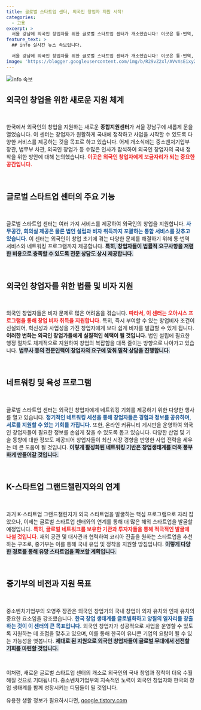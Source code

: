 ```yaml
---
title: 글로벌 스타트업 센터, 외국인 창업자 지원 시작!
categories:
  - 고용
excerpt: >
  서울 강남에 외국인 창업자를 위한 글로벌 스타트업 센터가 개소했습니다! 이곳은 통·번역, 비자, 법인 설립 지원 등 창업 초기 단계를 원스톱으로 도와줍니다. 한국에서의 창업을 꿈꾸는 외국인들에게는 좋은 기회가 될 것입니다!
feature_text: >
  ## info 실시간 뉴스 속보입니다.

  서울 강남에 외국인 창업자를 위한 글로벌 스타트업 센터가 개소했습니다! 이곳은 통·번역, 비자, 법인 설립 지원 등 창업 초기 단계를 원스톱으로 도와줍니다. 한국에서의 창업을 꿈꾸는 외국인들에게는 좋은 기회가 될 것입니다!
image: 'https://blogger.googleusercontent.com/img/b/R29vZ2xl/AVvXsEixyZcFfHzMRdzZMjFBmAUKJYCLCGyLL1o632UiGVXcaFdKo_bkvkuCioo0uUKlGfBVcT3P84aROyZIXSBEx3Aw5nCQ3pTgDom1WDC4m8eifvWiAmWEEVb4x6G_l8C0QH225ldMjyaFvpxGEBGNO37VmDTDMHGhJPq73UglMfDca1-0aw/s1600/blogspot.png'
---
```


<p><img src="https://blogger.googleusercontent.com/img/b/R29vZ2xl/AVvXsEixyZcFfHzMRdzZMjFBmAUKJYCLCGyLL1o632UiGVXcaFdKo_bkvkuCioo0uUKlGfBVcT3P84aROyZIXSBEx3Aw5nCQ3pTgDom1WDC4m8eifvWiAmWEEVb4x6G_l8C0QH225ldMjyaFvpxGEBGNO37VmDTDMHGhJPq73UglMfDca1-0aw/s1600/blogspot.png" alt="info 속보" /></p>

<h2 data-ke-size="size26">외국인 창업을 위한 새로운 지원 체계</h2>

<p data-ke-size="size16">&nbsp;</p>

<p>한국에서 외국인의 창업을 지원하는 새로운 <b>종합지원센터</b>가 서울 강남구에 새롭게 문을 열었습니다. 이 센터는 창업자가 원활하게 국내에 정착하고 사업을 시작할 수 있도록 다양한 서비스를 제공하는 것을 목표로 하고 있습니다. 어제 개소식에는 중소벤처기업부 장관, 법무부 차관, 외국인 창업가 등 수많은 인사가 참석하여 외국인 창업자의 국내 정착을 위한 방안에 대해 논의했습니다. <b><span style="color: #ee2323;">이곳은 외국인 창업자에게 보금자리가 되는 중요한 공간입니다.</span></b>  </p>

<p data-ke-size="size16">&nbsp;</p>

<h2 data-ke-size="size26">글로벌 스타트업 센터의 주요 기능</h2>

<p data-ke-size="size16">&nbsp;</p>

<p>글로벌 스타트업 센터는 여러 가지 서비스를 제공하여 외국인의 창업을 지원합니다. <b><span style="color: #1a5490;">사무공간, 회의실 제공은 물론 법인 설립과 비자 취득까지 포괄하는 통합 서비스를 갖추고 있습니다.</span></b> 이 센터는 외국인이 창업 초기에 겪는 다양한 문제를 해결하기 위해 통·번역 서비스와 네트워킹 프로그램까지 제공합니다. <b><span style="background-color: #21538527;">특히, 창업자들이 법률적 요구사항을 저렴한 비용으로 충족할 수 있도록 전문 상담도 상시 제공합니다.</span></b>    </p>

<p data-ke-size="size16">&nbsp;</p>

<h2 data-ke-size="size26">외국인 창업자를 위한 법률 및 비자 지원</h2>

<p data-ke-size="size16">&nbsp;</p>

<p>외국인 창업자들은 비자 문제로 많은 어려움을 겪습니다. <b><span style="color: #ee2323;">따라서, 이 센터는 오아시스 프로그램을 통해 창업 비자 취득을 지원합니다.</span></b> 특히, 즉시 부여할 수 있는 창업비자 조건이 신설되어, 혁신성과 사업성을 가진 창업자에게 보다 쉽게 비자를 발급할 수 있게 됩니다. <b>이러한 변화는 외국인 창업가들에게 실질적인 혜택이 될 것입니다.</b> 법인 설립에 필요한 행정 절차도 체계적으로 지원하여 창업의 복잡함을 대폭 줄이는 방향으로 나아가고 있습니다. <b><span style="background-color: #21538527;">법무사 등의 전문인력이 창업자의 요구에 맞춰 밀착 상담을 진행합니다.</span></b></p>

<p data-ke-size="size16">&nbsp;</p>

<h2 data-ke-size="size26">네트워킹 및 육성 프로그램</h2>

<p data-ke-size="size16">&nbsp;</p>

<p>글로벌 스타트업 센터는 외국인 창업자에게 네트워킹 기회를 제공하기 위한 다양한 행사를 열고 있습니다. <b><span style="color: #1a5490;">정기적인 네트워킹 세션을 통해 창업자들은 경험과 정보를 공유하며, 서로를 지원할 수 있는 기회를 가집니다.</span></b> 또한, 온라인 커뮤니티 게시판을 운영하여 외국인 창업자들이 필요한 정보를 손쉽게 찾을 수 있도록 돕고 있습니다. 다양한 산업 및 기술 동향에 대한 정보도 제공되어 창업자들이 최신 시장 경향을 반영한 사업 전략을 세우는 데 큰 도움이 될 것입니다. <b><span style="background-color: #21538527;">이렇게 활성화된 네트워킹 기반은 창업생태계를 더욱 풍부하게 만들어갈 것입니다.</span></b></p>

<p data-ke-size="size16">&nbsp;</p>

<h2 data-ke-size="size26">K-스타트업 그랜드챌린지와의 연계</h2>

<p data-ke-size="size16">&nbsp;</p>

<p>과거 K-스타트업 그랜드챌린지가 외국 스타트업을 발굴하는 핵심 프로그램으로 자리 잡았으나, 이제는 글로벌 스타트업 센터와의 연계를 통해 더 많은 해외 스타트업을 발굴할 예정입니다. <b><span style="color: #ee2323;">특히, 글로벌 네트워크를 보유한 기관과 투자자들을 통해 적극적인 발굴에 나설 것입니다.</span></b> 재외 공관 및 대사관과 협력하여 코리아 진출을 원하는 스타트업을 추천하는 구조로, 중기부는 이를 통해 국내 유입 및 정착을 지원할 방침입니다. <b><span style="background-color: #21538527;">이렇게 다양한 경로를 통해 유망 스타트업을 확보할 계획입니다.</span></b></p>

<p data-ke-size="size16">&nbsp;</p>

<h2 data-ke-size="size26">중기부의 비전과 지원 목표</h2>

<p data-ke-size="size16">&nbsp;</p>

<p>중소벤처기업부의 오영주 장관은 외국인 창업가의 국내 창업이 외자 유치와 인재 유치의 중요한 요소임을 강조했습니다. <b><span style="color: #1a5490;">한국 창업 생태계를 글로벌화하고 양질의 일자리를 창출하는 것이 이 센터의 큰 목표입니다.</span></b> 외국인 창업자가 성공적으로 사업을 운영할 수 있도록 지원하는 데 초점을 맞추고 있으며, 이를 통해 한국이 유니콘 기업의 요람이 될 수 있는 가능성을 엿봅니다. <b><span style="background-color: #21538527;">제대로 된 지원으로 외국인 창업자들이 글로벌 무대에서 선전할 기회를 마련할 것입니다.</span></b></p>

<p data-ke-size="size16">&nbsp;</p>

<p>이처럼, 새로운 글로벌 스타트업 센터의 개소로 외국인의 국내 창업과 정착이 더욱 수월해질 것으로 기대됩니다. 중소벤처기업부의 지속적인 노력이 외국인 창업자와 한국의 창업 생태계를 함께 성장시키는 디딤돌이 될 것입니다.</p>
유용한 생활 정보가 필요하시다면, <a href="https://qoogle.tistory.com" rel="dofollow">qoogle.tistory.com</a>


